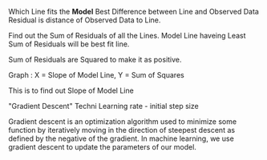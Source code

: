 Which Line fits the **Model** Best
Difference between Line and Observed Data
Residual is distance of Observed Data to Line.

Find out the Sum of Residuals of all the Lines.  Model Line haveing Least Sum of Residuals will be best fit line.

Sum of Residuals are Squared to make it as positive.


Graph :  X = Slope of Model Line, Y = Sum of Squares

This is to find out Slope of Model Line

"Gradient Descent" Techni Learning rate - initial step size

Gradient descent is an optimization algorithm used to minimize some function by iteratively moving in the direction of steepest descent as defined by the negative of the gradient. In machine learning, we use gradient descent to update the parameters of our model.





